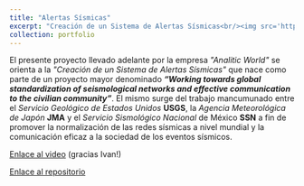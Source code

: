 ```yaml
---
title: "Alertas Sísmicas"
excerpt: "Creación de un Sistema de Alertas Sísmicas<br/><img src='https://img.freepik.com/vector-premium/concepto-abstracto-sismologia_335657-4434.jpg?w=1060'>"
collection: portfolio
---
```


El presente proyecto llevado adelante por la empresa *"Analitic World"* se orienta a la *"Creación de un Sistema de Alertas Sísmicas"* que nace como parte de un proyecto mayor denominado ***“Working towards global standardization of seismological networks and effective communication to the civilian community”***. El mismo surge del trabajo mancumunado entre el *Servicio Geológico de Estados Unidos* **USGS**, la *Agencia Meteorológica de Japón* **JMA** y el *Servicio Sismológico Nacional* de México **SSN** a fin de promover la normalización de las redes sísmicas a nivel mundial y la comunicación eficaz a la sociedad de los eventos sísmicos.

[Enlace al video](https://www.youtube.com/watch?v=P9FQ8Shoglo)
(gracias Ivan!)

[Enlace al repositorio](https://github.com/juanma-rossi/Alerta-sismica)
